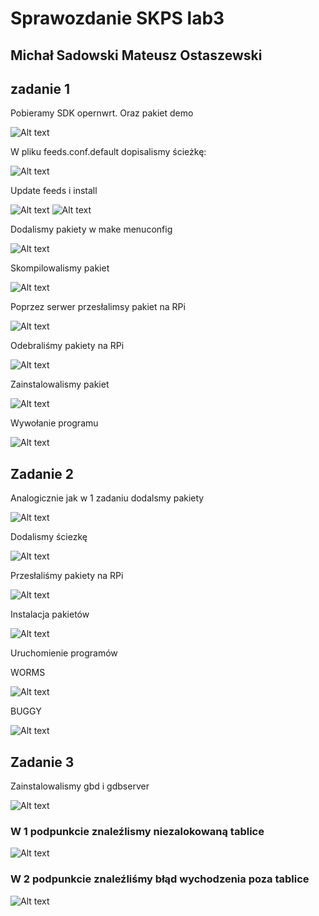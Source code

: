 # Sprawozdanie SKPS lab3
## Michał Sadowski Mateusz Ostaszewski 

## zadanie 1

Pobieramy SDK opernwrt. Oraz pakiet demo

![Alt text](screens/1.png)

W pliku feeds.conf.default dopisalismy ścieżkę:

![Alt text](screens/2.png)

Update feeds i install

![Alt text](screens/3.png)
![Alt text](screens/4.png)

Dodalismy pakiety w make menuconfig

![Alt text](screens/5.png)

Skompilowalismy pakiet

![Alt text](screens/6.png)

Poprzez serwer przesłalimsy pakiet na RPi

![Alt text](screens/7.png)

Odebraliśmy pakiety na RPi

![Alt text](screens/8.png)

Zainstalowalismy pakiet

![Alt text](screens/9.png)

Wywołanie programu

![Alt text](screens/10.png)

## Zadanie 2

Analogicznie jak w 1 zadaniu dodalsmy pakiety

![Alt text](screens/11.png)

Dodalismy ściezkę

![Alt text](screens/12.png)

Przesłaliśmy pakiety na RPi

![Alt text](screens/13.png)

Instalacja pakietów

![Alt text](screens/14.png)

Uruchomienie programów

WORMS

![Alt text](screens/15.png)

BUGGY

![Alt text](screens/17.png)

## Zadanie 3

Zainstalowalismy gbd i gdbserver


![Alt text](screens/18.png)

### W 1 podpunkcie znaleźlismy niezalokowaną tablice

![Alt text](screens/19.png)

### W 2 podpunkcie znaleźliśmy błąd wychodzenia poza tablice
![Alt text](screens/21.png)
